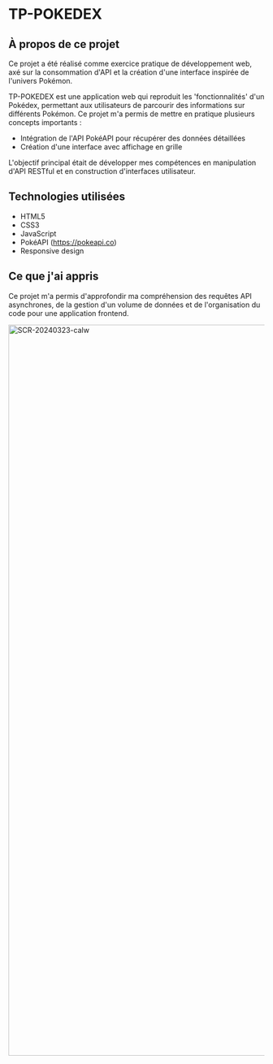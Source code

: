 # TP-POKEDEX

## À propos de ce projet
Ce projet a été réalisé comme exercice pratique de développement web, axé sur la consommation d'API et la création d'une interface inspirée de l'univers Pokémon.

TP-POKEDEX est une application web qui reproduit les 'fonctionnalités' d'un Pokédex, permettant aux utilisateurs de parcourir des informations sur différents Pokémon. Ce projet m'a permis de mettre en pratique plusieurs concepts importants :

- Intégration de l'API PokéAPI pour récupérer des données détaillées
- Création d'une interface avec affichage en grille

L'objectif principal était de développer mes compétences en manipulation d'API RESTful et en construction d'interfaces utilisateur.

## Technologies utilisées
- HTML5
- CSS3
- JavaScript
- PokéAPI (https://pokeapi.co)
- Responsive design

## Ce que j'ai appris
Ce projet m'a permis d'approfondir ma compréhension des requêtes API asynchrones, de la gestion d'un volume de données et de l'organisation du code pour une application frontend.

















<img width="1440" alt="SCR-20240323-calw" src="https://github.com/ALL-ALL-ALL/TP-POKEDEX/assets/157831738/32218f35-7ae2-4385-bf51-50c322390b7c">
